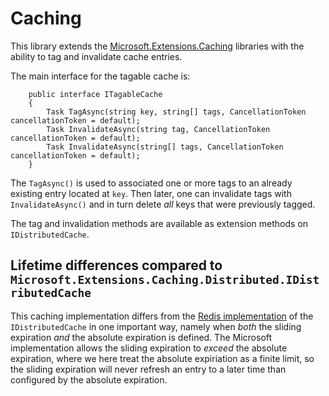# Caching
This library extends the [Microsoft.Extensions.Caching](https://github.com/aspnet/Caching) libraries with the ability to tag and invalidate cache entries.

The main interface for the tagable cache is:
```
    public interface ITagableCache
    {
        Task TagAsync(string key, string[] tags, CancellationToken cancellationToken = default);
        Task InvalidateAsync(string tag, CancellationToken cancellationToken = default);
        Task InvalidateAsync(string[] tags, CancellationToken cancellationToken = default);
    }
```
The `TagAsync()` is used to associated one or more tags to an already existing entry located at `key`.
Then later, one can invalidate tags with `InvalidateAsync()` and in turn delete _all_ keys that were previously tagged.

The tag and invalidation methods are available as extension methods on `IDistributedCache`.

## Lifetime differences compared to `Microsoft.Extensions.Caching.Distributed.IDistributedCache`
This caching implementation differs from the [Redis implementation](https://github.com/aspnet/Caching/blob/dev/src/Microsoft.Extensions.Caching.Redis/RedisCache.cs) of the `IDistributedCache` in one important way,
namely when _both_ the sliding expiration _and_ the absolute expiration is defined.
The Microsoft implementation allows the sliding expiration to _exceed_ the absolute expiration, where we here treat the absolute expiriation as a finite limit,
so the sliding expiration will never refresh an entry to a later time than configured by the absolute expiration.
